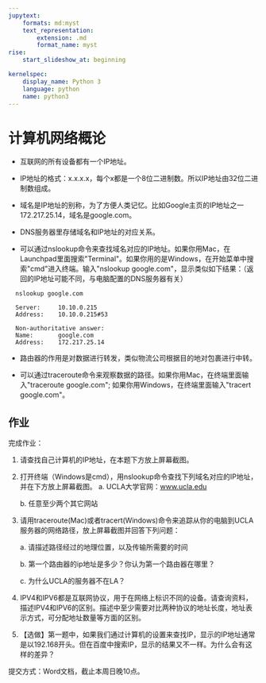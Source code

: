 ```yaml
---
jupytext:
	formats: md:myst
	text_representation:
		extension: .md
		format_name: myst
rise:
	start_slideshow_at: beginning

kernelspec:
	display_name: Python 3
	language: python
	name: python3
---
```



# 计算机网络概论 #

* 互联网的所有设备都有一个IP地址。


* IP地址的格式：x.x.x.x，每个x都是一个8位二进制数。所以IP地址由32位二进制数组成。


* 域名是IP地址的别称，为了方便人类记忆。比如Google主页的IP地址之一172.217.25.14，域名是google.com。


* DNS服务器里存储域名和IP地址的对应关系。


* 可以通过nslookup命令来查找域名对应的IP地址。如果你用Mac，在Launchpad里面搜索"Terminal"。如果你用的是Windows，在开始菜单中搜索"cmd"进入终端。输入"nslookup google.com"，显示类似如下结果：（返回的IP地址可能不同，与电脑配置的DNS服务器有关）

```
  nslookup google.com
  
  Server:     10.10.0.215
  Address:    10.10.0.215#53

  Non-authoritative answer:
  Name:       google.com
  Address:    172.217.25.14
```

* 路由器的作用是对数据进行转发，类似物流公司根据目的地对包裹进行中转。

* 可以通过traceroute命令来观察数据的路径。如果你用Mac，在终端里面输入"traceroute google.com"; 如果你用Windows，在终端里面输入"tracert google.com"。

##  作业 ##

完成作业：

1. 请查找自己计算机的IP地址，在本题下方放上屏幕截图。

2. 打开终端（Windows是cmd），用nslookup命令查找下列域名对应的IP地址，并在下方放上屏幕截图。
    a. UCLA大学官网：www.ucla.edu
    
	  b. 任意至少两个其它网站

4. 请用traceroute(Mac)或者tracert(Windows)命令来追踪从你的电脑到UCLA服务器的网络路径，放上屏幕截图并回答下列问题：

    a.	请描述路径经过的地理位置，以及传输所需要的时间

    b.	第一个路由器的ip地址是多少？你认为第一个路由器在哪里？

    c.	为什么UCLA的服务器不在LA？

5. IPV4和IPV6都是互联网协议，用于在网络上标识不同的设备。请查询资料，描述IPV4和IPV6的区别。描述中至少需要对比两种协议的地址长度，地址表示方式，可分配地址数量等方面的区别。

6. 【选做】第一题中，如果我们通过计算机的设置来查找IP，显示的IP地址通常是以192.168开头。但在百度中搜索IP，显示的结果又不一样。为什么会有这样的差异？

提交方式：Word文档，截止本周日晚10点。


